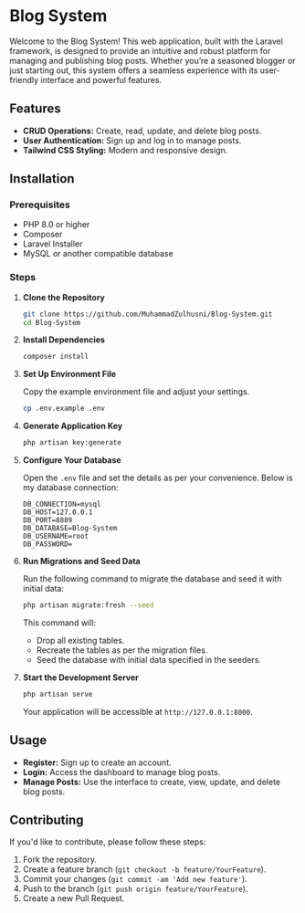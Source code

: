 # Blog System

Welcome to the Blog System! This web application, built with the Laravel framework, is designed to provide an intuitive and robust platform for managing and publishing blog posts. Whether you’re a seasoned blogger or just starting out, this system offers a seamless experience with its user-friendly interface and powerful features.

## Features

- **CRUD Operations:** Create, read, update, and delete blog posts.
- **User Authentication:** Sign up and log in to manage posts.
- **Tailwind CSS Styling:** Modern and responsive design.

## Installation

### Prerequisites

- PHP 8.0 or higher
- Composer
- Laravel Installer
- MySQL or another compatible database

### Steps

1. **Clone the Repository**

    ```bash
    git clone https://github.com/MuhammadZulhusni/Blog-System.git
    cd Blog-System
    ```

2. **Install Dependencies**

    ```bash
    composer install
    ```

3. **Set Up Environment File**

    Copy the example environment file and adjust your settings.

    ```bash
    cp .env.example .env
    ```

4. **Generate Application Key**

    ```bash
    php artisan key:generate
    ```

5. **Configure Your Database**

   Open the `.env` file and set the details as per your convenience.
   Below is my database connection:

    ```env
    DB_CONNECTION=mysql
    DB_HOST=127.0.0.1
    DB_PORT=8889
    DB_DATABASE=Blog-System
    DB_USERNAME=root
    DB_PASSWORD=
    ```

7. **Run Migrations and Seed Data**

    Run the following command to migrate the database and seed it with initial data:

    ```bash
    php artisan migrate:fresh --seed
    ```

    This command will:
    - Drop all existing tables.
    - Recreate the tables as per the migration files.
    - Seed the database with initial data specified in the seeders.

8. **Start the Development Server**

    ```bash
    php artisan serve
    ```

    Your application will be accessible at `http://127.0.0.1:8000`.

## Usage

- **Register:** Sign up to create an account.
- **Login:** Access the dashboard to manage blog posts.
- **Manage Posts:** Use the interface to create, view, update, and delete blog posts.

## Contributing

If you'd like to contribute, please follow these steps:

1. Fork the repository.
2. Create a feature branch (`git checkout -b feature/YourFeature`).
3. Commit your changes (`git commit -am 'Add new feature'`).
4. Push to the branch (`git push origin feature/YourFeature`).
5. Create a new Pull Request.
